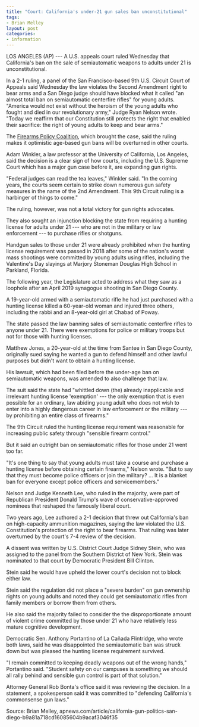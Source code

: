 ```yaml
---
title: "Court: California's under-21 gun sales ban unconstitutional"
tags:
- Brian Melley
layout: post
categories:
- information
---
```


LOS ANGELES (AP) --- A U.S. appeals court ruled Wednesday that California's ban on the sale of semiautomatic weapons to adults under 21 is unconstitutional.

In a 2-1 ruling, a panel of the San Francisco-based 9th U.S. Circuit Court of Appeals said Wednesday the law violates the Second Amendment right to bear arms and a San Diego judge should have blocked what it called "an almost total ban on semiautomatic centerfire rifles" for young adults. "America would not exist without the heroism of the young adults who fought and died in our revolutionary army," Judge Ryan Nelson wrote. "Today we reaffirm that our Constitution still protects the right that enabled their sacrifice: the right of young adults to keep and bear arms."

The [Firearms Policy Coalition](https://www.firearmspolicy.org), which brought the case, said the ruling makes it optimistic age-based gun bans will be overturned in other courts.

Adam Winkler, a law professor at the University of California, Los Angeles, said the decision is a clear sign of how courts, including the U.S. Supreme Court which has a major gun case before it, are expanding gun rights.

"Federal judges can read the tea leaves," Winkler said. "In the coming years, the courts seem certain to strike down numerous gun safety measures in the name of the 2nd Amendment. This 9th Circuit ruling is a harbinger of things to come."

The ruling, however, was not a total victory for gun rights advocates.

They also sought an injunction blocking the state from requiring a hunting license for adults under 21 --- who are not in the military or law enforcement --- to purchase rifles or shotguns.

Handgun sales to those under 21 were already prohibited when the hunting license requirement was passed in 2018 after some of the nation's worst mass shootings were committed by young adults using rifles, including the Valentine's Day slayings at Marjory Stoneman Douglas High School in Parkland, Florida.

The following year, the Legislature acted to address what they saw as a loophole after an April 2019 synagogue shooting in San Diego County.

A 19-year-old armed with a semiautomatic rifle he had just purchased with a hunting license killed a 60-year-old woman and injured three others, including the rabbi and an 8-year-old girl at Chabad of Poway.

The state passed the law banning sales of semiautomatic centerfire rifles to anyone under 21. There were exemptions for police or military troops but not for those with hunting licenses.

Matthew Jones, a 20-year-old at the time from Santee in San Diego County, originally sued saying he wanted a gun to defend himself and other lawful purposes but didn't want to obtain a hunting license.

His lawsuit, which had been filed before the under-age ban on semiautomatic weapons, was amended to also challenge that law.

The suit said the state had "whittled down (the) already inapplicable and irrelevant hunting license 'exemption' --- the only exemption that is even possible for an ordinary, law abiding young adult who does not wish to enter into a highly dangerous career in law enforcement or the military --- by prohibiting an entire class of firearms."

The 9th Circuit ruled the hunting license requirement was reasonable for increasing public safety through "sensible firearm control."

But it said an outright ban on semiautomatic rifles for those under 21 went too far.

"It's one thing to say that young adults must take a course and purchase a hunting license before obtaining certain firearms," Nelson wrote. "But to say that they must become police officers or join the military? ... It is a blanket ban for everyone except police officers and servicemembers."

Nelson and Judge Kenneth Lee, who ruled in the majority, were part of Republican President Donald Trump's wave of conservative-approved nominees that reshaped the famously liberal court.

Two years ago, Lee authored a 2-1 decision that threw out California's ban on high-capacity ammunition magazines, saying the law violated the U.S. Constitution's protection of the right to bear firearms. That ruling was later overturned by the court's 7-4 review of the decision.

A dissent was written by U.S. District Court Judge Sidney Stein, who was assigned to the panel from the Southern District of New York. Stein was nominated to that court by Democratic President Bill Clinton.

Stein said he would have upheld the lower court's decision not to block either law.

Stein said the regulation did not place a "severe burden" on gun ownership rights on young adults and noted they could get semiautomatic rifles from family members or borrow them from others.

He also said the majority failed to consider the the disproportionate amount of violent crime committed by those under 21 who have relatively less mature cognitive development.

Democratic Sen. Anthony Portantino of La Cañada Flintridge, who wrote both laws, said he was disappointed the semiautomatic ban was struck down but was pleased the hunting license requirement survived.

"I remain committed to keeping deadly weapons out of the wrong hands," Portantino said. "Student safety on our campuses is something we should all rally behind and sensible gun control is part of that solution."

Attorney General Rob Bonta's office said it was reviewing the decision. In a statement, a spokesperson said it was committed to "defending California's commonsense gun laws."

Source: Brian Melley, apnews.com/article/california-gun-politics-san-diego-b9a81a718cd16085604b9acaf3046f35
